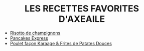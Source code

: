 <div style="position: fixed; top: 0; left: 0; width: 200px; height: 100vh; background-image: url('photocuisine.jpeg');">
</div>
<div style="position: fixed; top: 0; right: 0; width: 200px; height: 100vh; background-image: url('photocuisine.jpeg');">
</div>

<div style="text-align: center;">
  <h1>LES RECETTES FAVORITES D'AXEAILE</h1>
</div>

- [Risotto de champignons][id] 
- [Pancakes Express][id1] 
- [Poulet façon Karaage & Frites de Patates Douces][id2]

[id]: risotto.md
[id1]: pancakesexpress.md
[id2]: poulet.md
